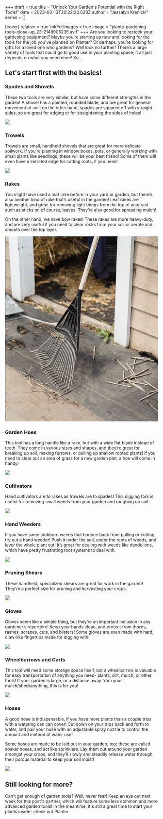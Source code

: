 +++
draft = true
title = "Unlock Your Garden's Potential with the Right Tools!"
date = 2023-03-13T20:22:20.628Z
author = "Jessalyn Krenicki"
series = []

[cover]
relative = true
linkFullImages = true
image = "plants-gardening-tools-close-up_23-2148905235.avif"
+++
Are you looking to restock your gardening equipment? Maybe you’re starting up new and looking for the tools for the job you've planned on Planter? Or perhaps, you’re looking for gifts for a loved one who gardens? Well look no further! There’s a large variety of tools that could go to good use in your planting space; it all just depends on what you need done! So...

## **Let's start first with the basics!**

### S﻿pades and Shovels

These two tools are very similar, but have some different strengths in the garden! A shovel has a pointed, rounded blade, and are great for general movement of soil; on the other hand, spades are squared off with straight sides, so are great for edging or for straightening the sides of holes!

![](https://images.pexels.com/photos/7299926/pexels-photo-7299926.jpeg?auto=compress&cs=tinysrgb&w=1260&h=750&dpr=2)

### Trowels

Trowels are small, handheld shovels that are great for more delicate soilwork. If you’re planting in window boxes, pots, or generally working with small plants like seedlings, these will be your best friend! Some of them will even have a serrated edge for cutting roots, if you need!

![](https://images.pexels.com/photos/1301856/pexels-photo-1301856.jpeg?auto=compress&cs=tinysrgb&w=1260&h=750&dpr=2)

### R﻿akes

You might have used a leaf rake before in your yard or garden, but there’s also another kind of rake that’s useful in the garden! Leaf rakes are lightweight, and great for removing light things from the top of your soil such as sticks or, of course, leaves. They’re also good for spreading mulch!

On the other hand, we have bow rakes! These rakes are more heavy-duty, and are very useful if you need to clear rocks from your soil or aerate and smooth over the top layer.

![](screenshot-2023-03-13-at-4.44.01-pm.png)

### G﻿arden Hoes

This tool has a long handle like a rake, but with a wide flat blade instead of teeth. They come in various sizes and shapes, and they’re great for breaking up soil, making furrows, or pulling up shallow rooted plants! If you need to clear out an area of grass for a new garden plot, a hoe will come in handy!

![](https://images.pexels.com/photos/7728877/pexels-photo-7728877.jpeg?auto=compress&cs=tinysrgb&w=1260&h=750&dpr=2)

### C﻿ultivators

Hand cultivators are to rakes as trowels are to spades! This digging fork is useful for removing small weeds from your garden and roughing up soil.

![](https://images.pexels.com/photos/4894631/pexels-photo-4894631.jpeg?auto=compress&cs=tinysrgb&w=1260&h=750&dpr=2)

### H﻿and Weeders

If you have some stubborn weeds that bounce back from pulling or cutting, try out a hand weeder! Push it under the soil, under the roots of weeds, and lever the whole plant out! It’s great for dealing with weeds like dandelions, which have pretty frustrating root systems to deal with.

![](weed-removal-paving-stones-weed-control-service-hand-glove-removing-weed-garden-pathway.jpg)

### P﻿runing Shears

These handheld, specialized shears are great for work in the garden! They’re a perfect size for pruning and harvesting your crops.

![](https://images.pexels.com/photos/13779225/pexels-photo-13779225.jpeg)

### G﻿loves

Gloves seem like a simple thing, but they’re an important inclusion in any gardener’s repertoire! Keep your hands clean, and protect from thorns, rashes, scrapes, cuts, and blisters! Some gloves are even made with hard, claw-like fingertips made for digging with!

![](https://images.pexels.com/photos/7782199/pexels-photo-7782199.jpeg?auto=compress&cs=tinysrgb&w=1260&h=750&dpr=2)

### Wheelbarrows and Carts

This tool will need some storage space itself, but a wheelbarrow is valuable for easy transportation of anything you need- plants, dirt, mulch, or other tools! If your garden is large, or a distance away from your mulch/shed/anything, this is for you!

![](https://images.pexels.com/photos/7728354/pexels-photo-7728354.jpeg?auto=compress&cs=tinysrgb&w=1260&h=750&dpr=2)

### Hoses

A good hose is indispensable, if you have more plants than a couple trips with a watering can can cover! Cut down on your trips back and forth to water, and pair your hose with an adjustable spray nozzle to control the amount and method of water use!

Some hoses are made to be laid out in your garden, too; these are called soaker hoses, and act like sprinklers. Lay them out around your garden amongst your crops, and they’ll slowly and steadily release water through their porous material to keep your soil moist!

![](https://images.pexels.com/photos/2134798/pexels-photo-2134798.jpeg?auto=compress&cs=tinysrgb&w=1260&h=750&dpr=2)

## S﻿till looking for more?

C﻿an't get enough of garden tools? Well, never fear! Keep an eye out next week for this post's partner, which will feature some less common and more advanced garden tools! In the meantime, it's still a great time to start your plants inside- check out Planter